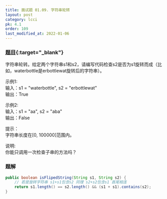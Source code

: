 ```yaml
---
title: 面试题 01.09. 字符串轮转
layout: post
category: lcci
pk: 4.1
order: 109
last_modified_at: 2022-01-06
---
```


### [题目](https://leetcode.cn/string-rotation-lcci/){:target="_blank"}

字符串轮转。给定两个字符串s1和s2，请编写代码检查s2是否为s1旋转而成（比如，waterbottle是erbottlewat旋转后的字符串）。

示例1:  
输入：s1 = "waterbottle", s2 = "erbottlewat"  
输出：True

示例2:  
输入：s1 = "aa", s2 = "aba"  
输出：False

提示：  
字符串长度在[0, 100000]范围内。

说明:  
你能只调用一次检查子串的方法吗？

### 题解

```java
public boolean isFlipedString(String s1, String s2) {
    // 若是旋转字符串 s1+s1包含s2 同理 s2+s2包含s1 首尾相连
    return s1.length() == s2.length() && (s1 + s1).contains(s2);
}
```